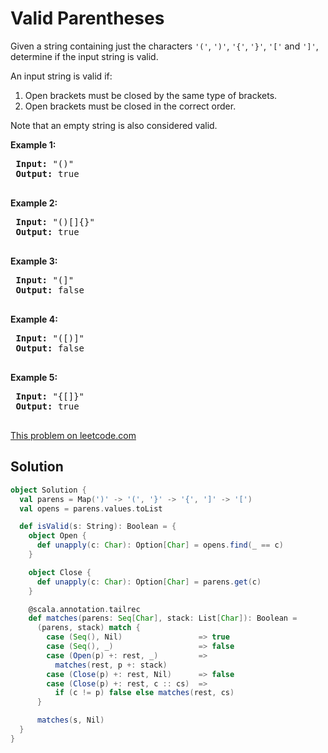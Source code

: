 # Valid Parentheses

<p>Given a string containing just the characters <code>&#39;(&#39;</code>, <code>&#39;)&#39;</code>, <code>&#39;{&#39;</code>, <code>&#39;}&#39;</code>, <code>&#39;[&#39;</code> and <code>&#39;]&#39;</code>, determine if the input string is valid.</p>
 
 <p>An input string is valid if:</p>
 
 <ol>
 <li>Open brackets must be closed by the same type of brackets.</li>
 <li>Open brackets must be closed in the correct order.</li>
 </ol>
 
 <p>Note that an empty string is&nbsp;also considered valid.</p>
 
 <p><strong>Example 1:</strong></p>
 
 <pre>
 <strong>Input:</strong> &quot;()&quot;
 <strong>Output:</strong> true
 </pre>
 
 <p><strong>Example 2:</strong></p>
 
 <pre>
 <strong>Input:</strong> &quot;()[]{}&quot;
 <strong>Output:</strong> true
 </pre>
 
 <p><strong>Example 3:</strong></p>
 
 <pre>
 <strong>Input:</strong> &quot;(]&quot;
 <strong>Output:</strong> false
 </pre>
 
 <p><strong>Example 4:</strong></p>
 
 <pre>
 <strong>Input:</strong> &quot;([)]&quot;
 <strong>Output:</strong> false
 </pre>
 
 <p><strong>Example 5:</strong></p>
 
 <pre>
 <strong>Input:</strong> &quot;{[]}&quot;
 <strong>Output:</strong> true
 </pre>


[This problem on leetcode.com](https://leetcode.com/problems/valid-parentheses/)

## Solution

```scala
object Solution {
  val parens = Map(')' -> '(', '}' -> '{', ']' -> '[')
  val opens = parens.values.toList

  def isValid(s: String): Boolean = {
    object Open {
      def unapply(c: Char): Option[Char] = opens.find(_ == c)
    }

    object Close {
      def unapply(c: Char): Option[Char] = parens.get(c)
    }

    @scala.annotation.tailrec
    def matches(parens: Seq[Char], stack: List[Char]): Boolean =
      (parens, stack) match {
        case (Seq(), Nil)                 => true
        case (Seq(), _)                   => false
        case (Open(p) +: rest, _)         =>
          matches(rest, p +: stack)
        case (Close(p) +: rest, Nil)      => false
        case (Close(p) +: rest, c :: cs)  =>
          if (c != p) false else matches(rest, cs)
      }

      matches(s, Nil)
  }
}
```
